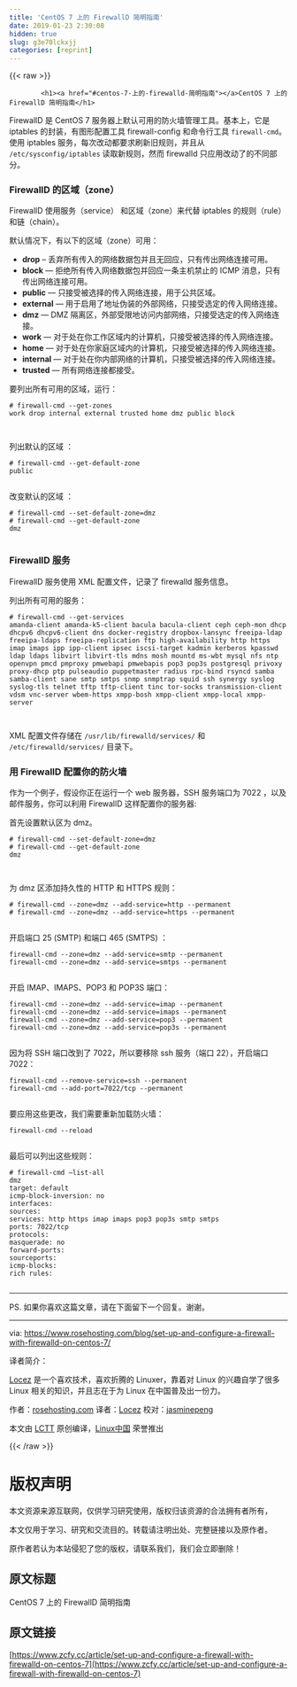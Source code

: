 ```yaml
---
title: 'CentOS 7 上的 FirewallD 简明指南' 
date: 2019-01-23 2:30:08
hidden: true
slug: g3e70lckxjj
categories: [reprint]
---
```


{{< raw >}}

            <h1><a href="#centos-7-上的-firewalld-简明指南"></a>CentOS 7 上的 FirewallD 简明指南</h1>
<p>FirewallD 是 CentOS 7 服务器上默认可用的防火墙管理工具。基本上，它是 iptables 的封装，有图形配置工具 firewall-config 和命令行工具 <code>firewall-cmd</code>。使用 iptables 服务，每次改动都要求刷新旧规则，并且从 <code>/etc/sysconfig/iptables</code> 读取新规则，然而 firewalld 只应用改动了的不同部分。</p>
<h3><a href="#firewalld-的区域zone"></a>FirewallD 的区域（zone）</h3>
<p>FirewallD 使用服务（service） 和区域（zone）来代替 iptables 的规则（rule）和链（chain）。</p>
<p>默认情况下，有以下的区域（zone）可用：</p>
<ul>
<li><strong>drop</strong> – 丢弃所有传入的网络数据包并且无回应，只有传出网络连接可用。</li>
<li><strong>block</strong> — 拒绝所有传入网络数据包并回应一条主机禁止的 ICMP 消息，只有传出网络连接可用。</li>
<li><strong>public</strong> — 只接受被选择的传入网络连接，用于公共区域。</li>
<li><strong>external</strong> — 用于启用了地址伪装的外部网络，只接受选定的传入网络连接。</li>
<li><strong>dmz</strong> — DMZ 隔离区，外部受限地访问内部网络，只接受选定的传入网络连接。</li>
<li><strong>work</strong> — 对于处在你工作区域内的计算机，只接受被选择的传入网络连接。</li>
<li><strong>home</strong> — 对于处在你家庭区域内的计算机，只接受被选择的传入网络连接。</li>
<li><strong>internal</strong> — 对于处在你内部网络的计算机，只接受被选择的传入网络连接。</li>
<li><strong>trusted</strong> — 所有网络连接都接受。</li>
</ul>
<p>要列出所有可用的区域，运行：</p>
<pre><code class="hljs vala"><span class="hljs-meta"># firewall-cmd --get-zones</span>
work drop <span class="hljs-keyword">internal</span> external trusted home dmz <span class="hljs-keyword">public</span> block

</code></pre><p>列出默认的区域 ：</p>
<pre><code class="hljs kotlin"># firewall-cmd --<span class="hljs-keyword">get</span>-<span class="hljs-keyword">default</span>-zone
<span class="hljs-keyword">public</span>

</code></pre><p>改变默认的区域 ：</p>
<pre><code class="hljs shell"><span class="hljs-meta">#</span><span class="bash"> firewall-cmd --<span class="hljs-built_in">set</span>-default-zone=dmz</span>
<span class="hljs-meta">#</span><span class="bash"> firewall-cmd --get-default-zone</span>
dmz

</code></pre><h3><a href="#firewalld-服务"></a>FirewallD 服务</h3>
<p>FirewallD 服务使用 XML 配置文件，记录了 firewalld 服务信息。</p>
<p>列出所有可用的服务：</p>
<pre><code class="hljs routeros"><span class="hljs-comment"># firewall-cmd --get-services</span>
amanda-client amanda-k5-client bacula bacula-client ceph ceph-mon dhcp dhcpv6 dhcpv6-client<span class="hljs-built_in"> dns </span>docker-registry dropbox-lansync freeipa-ldap freeipa-ldaps freeipa-replication ftp high-availability http https imap imaps ipp ipp-client<span class="hljs-built_in"> ipsec </span>iscsi-target kadmin kerberos kpasswd ldap ldaps libvirt libvirt-tls mdns mosh mountd ms-wbt mysql nfs<span class="hljs-built_in"> ntp </span>openvpn pmcd pmproxy pmwebapi pmwebapis pop3 pop3s postgresql privoxy proxy-dhcp ptp pulseaudio puppetmaster<span class="hljs-built_in"> radius </span>rpc-bind rsyncd samba samba-client sane smtp smtps<span class="hljs-built_in"> snmp </span>snmptrap squid ssh synergy syslog syslog-tls telnet tftp tftp-client tinc tor-socks transmission-client vdsm vnc-server wbem-https xmpp-bosh xmpp-client xmpp-local xmpp-server

</code></pre><p>XML 配置文件存储在 <code>/usr/lib/firewalld/services/</code> 和 <code>/etc/firewalld/services/</code> 目录下。</p>
<h3><a href="#用-firewalld-配置你的防火墙"></a>用 FirewallD 配置你的防火墙</h3>
<p>作为一个例子，假设你正在运行一个 web 服务器，SSH 服务端口为 7022 ，以及邮件服务，你可以利用 FirewallD 这样配置你的服务器:</p>
<p>首先设置默认区为 dmz。</p>
<pre><code class="hljs shell"><span class="hljs-meta">#</span><span class="bash"> firewall-cmd --<span class="hljs-built_in">set</span>-default-zone=dmz</span>
<span class="hljs-meta">#</span><span class="bash"> firewall-cmd --get-default-zone</span>
dmz

</code></pre><p>为 dmz 区添加持久性的 HTTP 和 HTTPS 规则：</p>
<pre><code class="hljs brainfuck"><span class="hljs-comment">#</span> <span class="hljs-comment">firewall</span><span class="hljs-literal">-</span><span class="hljs-comment">cmd</span> <span class="hljs-literal">-</span><span class="hljs-literal">-</span><span class="hljs-comment">zone=dmz</span> <span class="hljs-literal">-</span><span class="hljs-literal">-</span><span class="hljs-comment">add</span><span class="hljs-literal">-</span><span class="hljs-comment">service=http</span> <span class="hljs-literal">-</span><span class="hljs-literal">-</span><span class="hljs-comment">permanent</span>
<span class="hljs-comment">#</span> <span class="hljs-comment">firewall</span><span class="hljs-literal">-</span><span class="hljs-comment">cmd</span> <span class="hljs-literal">-</span><span class="hljs-literal">-</span><span class="hljs-comment">zone=dmz</span> <span class="hljs-literal">-</span><span class="hljs-literal">-</span><span class="hljs-comment">add</span><span class="hljs-literal">-</span><span class="hljs-comment">service=https</span> <span class="hljs-literal">-</span><span class="hljs-literal">-</span><span class="hljs-comment">permanent</span>

</code></pre><p>开启端口 25 (SMTP) 和端口 465 (SMTPS) ：</p>
<pre><code class="hljs routeros">firewall-cmd <span class="hljs-attribute">--zone</span>=dmz <span class="hljs-attribute">--add-service</span>=smtp --permanent
firewall-cmd <span class="hljs-attribute">--zone</span>=dmz <span class="hljs-attribute">--add-service</span>=smtps --permanent

</code></pre><p>开启 IMAP、IMAPS、POP3 和 POP3S 端口：</p>
<pre><code class="hljs routeros">firewall-cmd <span class="hljs-attribute">--zone</span>=dmz <span class="hljs-attribute">--add-service</span>=imap --permanent
firewall-cmd <span class="hljs-attribute">--zone</span>=dmz <span class="hljs-attribute">--add-service</span>=imaps --permanent
firewall-cmd <span class="hljs-attribute">--zone</span>=dmz <span class="hljs-attribute">--add-service</span>=pop3 --permanent
firewall-cmd <span class="hljs-attribute">--zone</span>=dmz <span class="hljs-attribute">--add-service</span>=pop3s --permanent

</code></pre><p>因为将 SSH 端口改到了 7022，所以要移除 ssh 服务（端口 22），开启端口 7022：</p>
<pre><code class="hljs dockerfile">firewall-<span class="hljs-keyword">cmd</span><span class="bash"> --remove-service=ssh --permanent
</span>firewall-<span class="hljs-keyword">cmd</span><span class="bash"> --add-port=7022/tcp --permanent
</span>
</code></pre><p>要应用这些更改，我们需要重新加载防火墙：</p>
<pre><code class="hljs dockerfile">firewall-<span class="hljs-keyword">cmd</span><span class="bash"> --reload
</span>
</code></pre><p>最后可以列出这些规则：</p>
<pre><code class="hljs yaml"><span class="hljs-comment"># firewall-cmd –list-all</span>
<span class="hljs-string">dmz</span>
<span class="hljs-attr">target:</span> <span class="hljs-string">default</span>
<span class="hljs-attr">icmp-block-inversion:</span> <span class="hljs-literal">no</span>
<span class="hljs-attr">interfaces:</span>
<span class="hljs-attr">sources:</span>
<span class="hljs-attr">services:</span> <span class="hljs-string">http</span> <span class="hljs-string">https</span> <span class="hljs-string">imap</span> <span class="hljs-string">imaps</span> <span class="hljs-string">pop3</span> <span class="hljs-string">pop3s</span> <span class="hljs-string">smtp</span> <span class="hljs-string">smtps</span>
<span class="hljs-attr">ports:</span> <span class="hljs-number">7022</span><span class="hljs-string">/tcp</span>
<span class="hljs-attr">protocols:</span>
<span class="hljs-attr">masquerade:</span> <span class="hljs-literal">no</span>
<span class="hljs-attr">forward-ports:</span>
<span class="hljs-attr">sourceports:</span>
<span class="hljs-attr">icmp-blocks:</span>
<span class="hljs-string">rich</span> <span class="hljs-attr">rules:</span>

</code></pre><hr>
<p>PS. 如果你喜欢这篇文章，请在下面留下一个回复。谢谢。</p>
<hr>
<p>via: <a href="https://www.rosehosting.com/blog/set-up-and-configure-a-firewall-with-firewalld-on-centos-7/">https://www.rosehosting.com/blog/set-up-and-configure-a-firewall-with-firewalld-on-centos-7/</a></p>
<p>译者简介：</p>
<p><a href="http://locez.com">Locez</a> 是一个喜欢技术，喜欢折腾的 Linuxer，靠着对 Linux 的兴趣自学了很多 Linux 相关的知识，并且志在于为 Linux 在中国普及出一份力。</p>
<p>作者：<a href="https://www.rosehosting.com/blog/set-up-and-configure-a-firewall-with-firewalld-on-centos-7/">rosehosting.com</a> 译者：<a href="https://github.com/locez">Locez</a> 校对：<a href="https://github.com/jasminepeng">jasminepeng</a></p>
<p>本文由 <a href="https://github.com/LCTT/TranslateProject">LCTT</a> 原创编译，<a href="https://linux.cn/">Linux中国</a> 荣誉推出</p>

          
{{< /raw >}}

# 版权声明
本文资源来源互联网，仅供学习研究使用，版权归该资源的合法拥有者所有，

本文仅用于学习、研究和交流目的。转载请注明出处、完整链接以及原作者。

原作者若认为本站侵犯了您的版权，请联系我们，我们会立即删除！

## 原文标题
CentOS 7 上的 FirewallD 简明指南

## 原文链接
[https://www.zcfy.cc/article/set-up-and-configure-a-firewall-with-firewalld-on-centos-7](https://www.zcfy.cc/article/set-up-and-configure-a-firewall-with-firewalld-on-centos-7)

